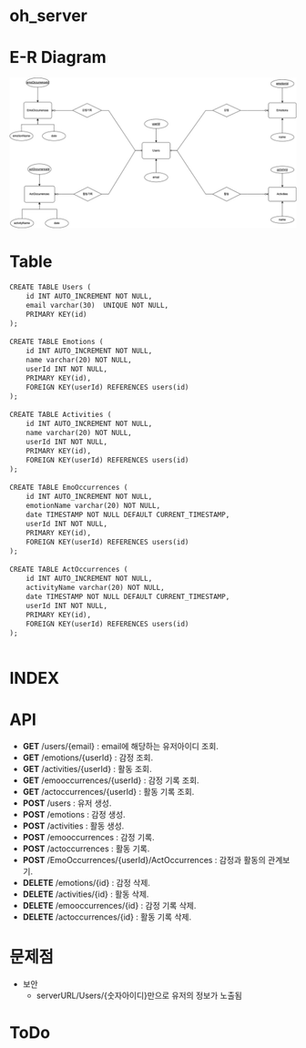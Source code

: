 # oh_server

# E-R Diagram

![E-R Diagram](https://github.com/MyNameIsTaeYeong/oh_server/blob/main/ERdiagram.png)

# Table

```
CREATE TABLE Users (
    id INT AUTO_INCREMENT NOT NULL,
    email varchar(30)  UNIQUE NOT NULL,
    PRIMARY KEY(id)
);

CREATE TABLE Emotions (
	id INT AUTO_INCREMENT NOT NULL,
    name varchar(20) NOT NULL,
    userId INT NOT NULL,
    PRIMARY KEY(id),
	FOREIGN KEY(userId) REFERENCES users(id)
);

CREATE TABLE Activities (
	id INT AUTO_INCREMENT NOT NULL,
    name varchar(20) NOT NULL,
    userId INT NOT NULL,
    PRIMARY KEY(id),
	FOREIGN KEY(userId) REFERENCES users(id)
);

CREATE TABLE EmoOccurrences (
	id INT AUTO_INCREMENT NOT NULL,
    emotionName varchar(20) NOT NULL,
    date TIMESTAMP NOT NULL DEFAULT CURRENT_TIMESTAMP,
    userId INT NOT NULL,
    PRIMARY KEY(id),
    FOREIGN KEY(userId) REFERENCES users(id)
);

CREATE TABLE ActOccurrences (
	id INT AUTO_INCREMENT NOT NULL,
    activityName varchar(20) NOT NULL,
    date TIMESTAMP NOT NULL DEFAULT CURRENT_TIMESTAMP,
    userId INT NOT NULL,
    PRIMARY KEY(id),
    FOREIGN KEY(userId) REFERENCES users(id)
);


```

# INDEX

# API

- **GET** /users/{email} : email에 해당하는 유저아이디 조회.
- **GET** /emotions/{userId} : 감정 조회.
- **GET** /activities/{userId} : 활동 조회.
- **GET** /emooccurrences/{userId} : 감정 기록 조회.
- **GET** /actoccurrences/{userId} : 활동 기록 조회.
- **POST** /users : 유저 생성.
- **POST** /emotions : 감정 생성.
- **POST** /activities : 활동 생성.
- **POST** /emooccurrences : 감정 기록.
- **POST** /actoccurrences : 활동 기록.
- **POST** /EmoOccurrences/{userId}/ActOccurrences : 감정과 활동의 관계보기.
- **DELETE** /emotions/{id} : 감정 삭제.
- **DELETE** /activities/{id} : 활동 삭제.
- **DELETE** /emooccurrences/{id} : 감정 기록 삭제.
- **DELETE** /actoccurrences/{id} : 활동 기록 삭제.

# 문제점

- 보안
  - serverURL/Users/{숫자아이디}만으로 유저의 정보가 노출됨

# ToDo
